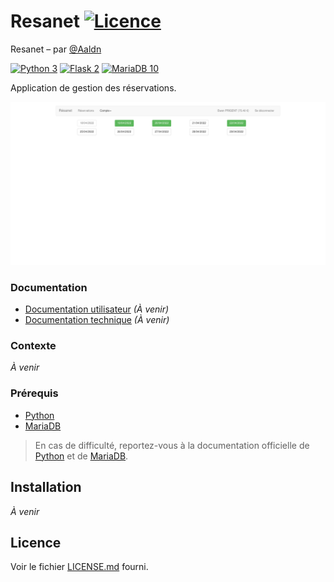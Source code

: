 Resanet [![Licence](https://img.shields.io/badge/licence-MIT-2fba00.svg?style=flat-square)](https://github.com/Aaldn/Resanet/blob/master/LICENSE.md)
========================

Resanet – par [@Aaldn](https://github.com/Aaldn)

[![Python 3](https://img.shields.io/badge/Python-3.10-3775ab.svg?style=flat-square&logo=python&logoColor=ffffff)](https://www.python.org/) [![Flask 2](https://img.shields.io/badge/Flask-2.0-ffffff.svg?style=flat-square&logo=flask)](https://flask.palletsprojects.com/en/2.0.x/) [![MariaDB 10](https://img.shields.io/badge/MariaDB-10.3-c0765a.svg?style=flat-square&logo=mariadb)](https://mariadb.org/)

Application de gestion des réservations.

<img src="screenshots/resanet.png"></img>

### Documentation

  * [Documentation utilisateur](docs/Documentation-Utilisateur.pdf) _(À venir)_
  * [Documentation technique](docs/Documentation-Technique.pdf) _(À venir)_

### Contexte

_À venir_

### Prérequis

  * [Python](https://www.python.org/downloads/)
  * [MariaDB](https://mariadb.org/download/?t=mariadb&o=true&p=mariadb&r=10.3.31&os=Linux&cpu=x86_64&i=systemd)

> En cas de difficulté, reportez-vous à la documentation officielle de [Python](https://docs.python.org/3/) et de [MariaDB](https://mariadb.com/kb/en/documentation/).

## Installation

_À venir_

## Licence

Voir le fichier [LICENSE.md](https://github.com/Aaldn/Resanet/blob/master/LICENSE.md) fourni.